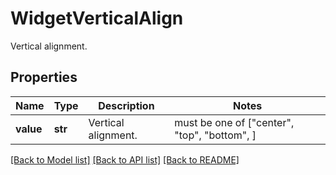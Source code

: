 # WidgetVerticalAlign

Vertical alignment.

## Properties
Name | Type | Description | Notes
------------ | ------------- | ------------- | -------------
**value** | **str** | Vertical alignment. |  must be one of ["center", "top", "bottom", ]

[[Back to Model list]](README.md#documentation-for-models) [[Back to API list]](README.md#documentation-for-api-endpoints) [[Back to README]](README.md)


